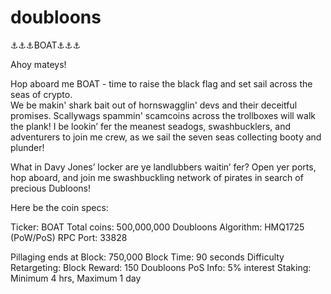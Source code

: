 # doubloons

⚓⚓⚓BOAT⚓⚓⚓


Ahoy mateys! 

Hop aboard me BOAT - time to raise the black flag and set sail across the seas of crypto.  
We be makin' shark bait out of hornswagglin' devs and their deceitful promises. 
Scallywags spammin' scamcoins across the trollboxes
will walk the plank!  I be lookin’ fer the meanest seadogs, swashbucklers, and adventurers to join me crew, 
as we sail the seven seas collecting booty and plunder!  

What in Davy Jones’ locker are ye landlubbers waitin’ fer? 
Open yer ports, hop aboard, and join me swashbuckling network of pirates in search of precious Dubloons!

Here be the coin specs:

Ticker: BOAT
Total coins: 500,000,000 Doubloons
Algorithm: HMQ1725 (PoW/PoS)
RPC Port: 33828

Pillaging ends at Block: 750,000
Block Time: 90 seconds
Difficulty Retargeting:
Block Reward: 150 Doubloons
PoS Info: 5% interest
Staking: Minimum 4 hrs, Maximum 1 day
